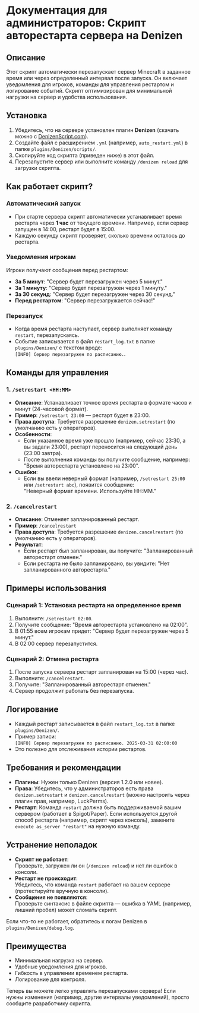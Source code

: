 # Документация для администраторов: Скрипт авторестарта сервера на Denizen

## Описание
Этот скрипт автоматически перезапускает сервер Minecraft в заданное время или через определенный интервал после запуска. Он включает уведомления для игроков, команды для управления рестартом и логирование событий. Скрипт оптимизирован для минимальной нагрузки на сервер и удобства использования.

## Установка
1. Убедитесь, что на сервере установлен плагин **Denizen** (скачать можно с [DenizenScript.com](https://denizenscript.com/)).
2. Создайте файл с расширением `.yml` (например, `auto_restart.yml`) в папке `plugins/Denizen/scripts/`.
3. Скопируйте код скрипта (приведен ниже) в этот файл.
4. Перезапустите сервер или выполните команду `/denizen reload` для загрузки скрипта.

## Как работает скрипт?

### Автоматический запуск
- При старте сервера скрипт автоматически устанавливает время рестарта через **1 час** от текущего времени. Например, если сервер запущен в 14:00, рестарт будет в 15:00.
- Каждую секунду скрипт проверяет, сколько времени осталось до рестарта.

### Уведомления игрокам
Игроки получают сообщения перед рестартом:
- **За 5 минут**: "Сервер будет перезагружен через 5 минут."
- **За 1 минуту**: "Сервер будет перезагружен через 1 минуту."
- **За 30 секунд**: "Сервер будет перезагружен через 30 секунд."
- **Перед рестартом**: "Сервер перезагружается сейчас!"

### Перезапуск
- Когда время рестарта наступает, сервер выполняет команду `restart`, перезапускаясь.
- Событие записывается в файл `restart_log.txt` в папке `plugins/Denizen/` с текстом вроде:  
  `[INFO] Сервер перезагружен по расписанию.`.

## Команды для управления

### 1. `/setrestart <HH:MM>`
- **Описание**: Устанавливает точное время рестарта в формате часов и минут (24-часовой формат).
- **Пример**: `/setrestart 23:00` — рестарт будет в 23:00.
- **Права доступа**: Требуется разрешение `denizen.setrestart` (по умолчанию есть у операторов).
- **Особенности**:
  - Если указанное время уже прошло (например, сейчас 23:30, а вы задали 23:00), рестарт переносится на следующий день (23:00 завтра).
  - После выполнения команды вы получите сообщение, например:  
    "Время авторестарта установлено на 23:00".
- **Ошибки**:
  - Если вы ввели неверный формат (например, `/setrestart 25:00` или `/setrestart abc`), появится сообщение:  
    "Неверный формат времени. Используйте HH:MM."

### 2. `/cancelrestart`
- **Описание**: Отменяет запланированный рестарт.
- **Пример**: `/cancelrestart`
- **Права доступа**: Требуется разрешение `denizen.cancelrestart` (по умолчанию есть у операторов).
- **Результат**:
  - Если рестарт был запланирован, вы получите: "Запланированный авторестарт отменен."
  - Если рестарта не было запланировано, вы увидите: "Нет запланированного авторестарта."

## Примеры использования

### Сценарий 1: Установка рестарта на определенное время
1. Выполните: `/setrestart 02:00`.
2. Получите сообщение: "Время авторестарта установлено на 02:00".
3. В 01:55 всем игрокам придет: "Сервер будет перезагружен через 5 минут."
4. В 02:00 сервер перезапустится.

### Сценарий 2: Отмена рестарта
1. После запуска сервера рестарт запланирован на 15:00 (через час).
2. Выполните: `/cancelrestart`.
3. Получите: "Запланированный авторестарт отменен."
4. Сервер продолжит работать без перезапуска.

## Логирование
- Каждый рестарт записывается в файл `restart_log.txt` в папке `plugins/Denizen/`.
- Пример записи:  
  `[INFO] Сервер перезагружен по расписанию. 2025-03-31 02:00:00`
- Это полезно для отслеживания истории рестартов.

## Требования и рекомендации
- **Плагины**: Нужен только Denizen (версия 1.2.0 или новее).
- **Права**: Убедитесь, что у администраторов есть права `denizen.setrestart` и `denizen.cancelrestart` (можно настроить через плагин прав, например, LuckPerms).
- **Рестарт**: Команда `restart` должна быть поддерживаемой вашим сервером (работает в Spigot/Paper). Если используется другой способ рестарта (например, скрипт через консоль), замените `execute as_server "restart"` на нужную команду.

## Устранение неполадок
- **Скрипт не работает**:  
  Проверьте, загружен ли он (`/denizen reload`) и нет ли ошибок в консоли.
- **Рестарт не происходит**:  
  Убедитесь, что команда `restart` работает на вашем сервере (протестируйте вручную в консоли).
- **Сообщения не появляются**:  
  Проверьте синтаксис в файле скрипта — ошибка в YAML (например, лишний пробел) может сломать скрипт.

Если что-то не работает, обратитесь к логам Denizen в `plugins/Denizen/debug.log`.

## Преимущества
- Минимальная нагрузка на сервер.
- Удобные уведомления для игроков.
- Гибкость в управлении временем рестарта.
- Логирование для контроля.

Теперь вы можете легко управлять перезапусками сервера! Если нужны изменения (например, другие интервалы уведомлений), просто сообщите разработчику скрипта.
